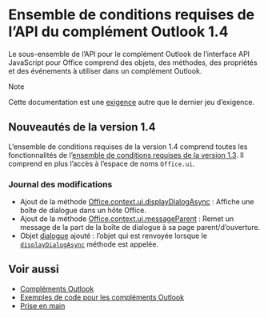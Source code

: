 # <a name="outlook-add-in-api-requirement-set-14"></a>Ensemble de conditions requises de l’API du complément Outlook 1.4

Le sous-ensemble de l’API pour le complément Outlook de l’interface API JavaScript pour Office comprend des objets, des méthodes, des propriétés et des événements à utiliser dans un complément Outlook.

> [!NOTE]
> Cette documentation est une [exigence](/javascript/office/requirement-sets/outlook-api-requirement-sets) autre que le dernier jeu d’exigence.

## <a name="whats-new-in-14"></a>Nouveautés de la version 1.4

L’ensemble de conditions requises de la version 1.4 comprend toutes les fonctionnalités de l’[ensemble de conditions requises de la version 1.3](../requirement-set-1.3/outlook-requirement-set-1.3.md). Il comprend en plus l’accès à l’espace de noms `Office.ui`.

### <a name="change-log"></a>Journal des modifications

- Ajout de la méthode [Office.context.ui.displayDialogAsync](/javascript/api/office/office.ui#displaydialogasync-startaddress--options--callback-) : Affiche une boîte de dialogue dans un hôte Office.
- Ajout de la méthode [Office.context.ui.messageParent](/javascript/api/office/office.ui#messageparent-messageobject-) : Remet un message de la part de la boîte de dialogue à sa page parent/d’ouverture.
- Objet [dialogue](/javascript/api/office/office.dialog) ajouté : l’objet qui est renvoyée lorsque le [`displayDialogAsync`](/javascript/api/office/office.ui#displaydialogasync-startaddress--options--callback-) méthode est appelée.

## <a name="see-also"></a>Voir aussi

- [Compléments Outlook](https://docs.microsoft.com/outlook/add-ins/)
- [Exemples de code pour les compléments Outlook](https://developer.microsoft.com/outlook/gallery/?filterBy=Outlook,Samples,Add-ins)
- [Prise en main](https://docs.microsoft.com/outlook/add-ins/quick-start)